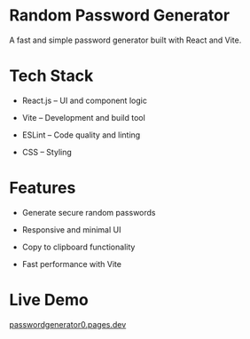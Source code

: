 # Random Password Generator

A fast and simple password generator built with React and Vite.

# Tech Stack

- React.js – UI and component logic

- Vite – Development and build tool

- ESLint – Code quality and linting

- CSS – Styling

# Features

- Generate secure random passwords

- Responsive and minimal UI

- Copy to clipboard functionality

- Fast performance with Vite
  
# Live Demo

[passwordgenerator0.pages.dev](https://passwordgenerator0.pages.dev/)
